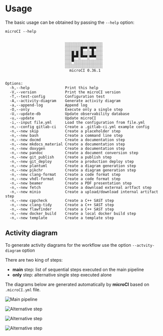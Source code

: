 # Usage

The basic usage can be obtained by passing the `--help` option:

```
microCI --help


                           ░░░░░░░░░░░░░░░░░
                           ░░░░░░░█▀▀░▀█▀░░░
                           ░░░█░█░█░░░░█░░░░
                           ░░░█▀▀░▀▀▀░▀▀▀░░░
                           ░░░▀░░░░░░░░░░░░░
                           ░░░░░░░░░░░░░░░░░
                             microCI 0.36.1


Options:
  -h,--help                Print this help
  -V,--version             Print the microCI version
  -T,--test-config         Configuration test
  -A,--activity-diagram    Generate activity diagram
  -a,--append-log          Append log
  -O,--only                Execute only a single step
  -U,--update-db           Update observability database
  -u,--update              Update microCI
  -i,--input file.yml      Load the configuration from file.yml
  -n,--config gitlab-ci    Create a .gitlab-ci.yml example config
  -n,--new skip            Create a placeholder step
  -n,--new bash            Create a command line step
  -n,--new docmd           Create a documentation step
  -n,--new mkdocs_material Create a documentation step
  -n,--new doxygen         Create a documentation step
  -n,--new pandoc          Create a document conversion step
  -n,--new git_publish     Create a publish step
  -n,--new git_deploy      Create a production deploy step
  -n,--new plantuml        Create a diagram generation step
  -n,--new pikchr          Create a diagram generation step
  -n,--new clang-format    Create a code format step
  -n,--new vhdl-format     Create a code format step
  -n,--new beamer          Create a PDF presentation step
  -n,--new fetch           Create a download external artfact step
  -n,--new minio           Create a upload/download internal artifact step
  -n,--new cppcheck        Create a C++ SAST step
  -n,--new clang-tidy      Create a C++ SAST step
  -n,--new flawfinder      Create a C++ SAST step
  -n,--new docker_build    Create a local docker build step
  -n,--new template        Create a template step
```

## Activity diagram

To generate activity diagrams for the workflow use the option `--actvity-diagram` option

There are two king of steps:

* **main** step: list of sequential steps executed on the main pipeline
* **only** step: alternative single step executed alone

The diagrams below are generated automatically by **microCI** based on
`.microCI.yml` file.

![Main pipeline](diagrams/microCI_activity_diagram.png)

![Alternative step](diagrams/microCI_activity_diagram_001.png)

![Alternative step](diagrams/microCI_activity_diagram_002.png)

![Alternative step](diagrams/microCI_activity_diagram_003.png)
